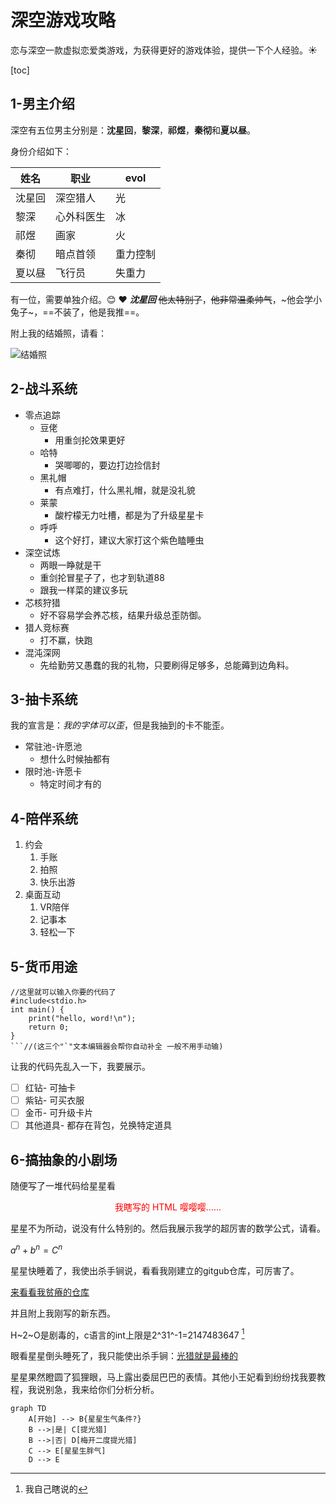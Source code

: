 # 深空游戏攻略

恋与深空一款虚拟恋爱类游戏，为获得更好的游戏体验，提供一下个人经验。:sunny:

[toc] 

## 1-男主介绍

深空有五位男主分别是：**沈星回**，**黎深**，**祁煜**，**秦彻**和**夏以昼**。

身份介绍如下：

| 姓名 | 职业 | evol| 
| ---- | ---- | ---- | 
|沈星回      | 深空猎人 | 光 | 
|黎深|心外科医生|冰||
|祁煜|画家|火||
|秦彻|暗点首领|重力控制||
|夏以昼|飞行员|失重力||

有一位，需要单独介绍。😊 ❤️ ***沈星回***  ~~他太特别了~~，~~他非常温柔帅气~~，~他会学小兔子~，==不装了，他是我推==。

附上我的结婚照，请看：

![结婚照](D:\360安全浏览器下载\结婚照.jpg)

## 2-战斗系统

- 零点追踪
  - 豆佬
    - 用重剑抡效果更好
  - 哈特
    - 哭唧唧的，要边打边捡信封
  - 黑礼帽
    - 有点难打，什么黑礼帽，就是没礼貌
  - 莱蒙
    - 酸柠檬无力吐槽，都是为了升级星星卡
  - 呼呼
    - 这个好打，建议大家打这个紫色瞌睡虫
- 深空试炼
  - 两眼一睁就是干
  - 重剑抡冒星子了，也才到轨道88
  - 跟我一样菜的建议多玩
- 芯核狩猎
  - 好不容易学会养芯核，结果升级总歪防御。
- 猎人竞标赛
  - 打不赢，快跑
- 混沌深网
  - 先给勤劳又愚蠢的我的礼物，只要刷得足够多，总能薅到边角料。

## 3-抽卡系统

我的宣言是：_我的字体可以歪_，但是我抽到的卡不能歪。

- 常驻池-许愿池
  - 想什么时候抽都有
- 限时池-许愿卡
  - 特定时间才有的

## 4-陪伴系统

1. 约会
   1. 手账
   2. 拍照
   3. 快乐出游
2. 桌面互动
   1. VR陪伴
   2. 记事本
   3. 轻松一下

## 5-货币用途

```
//这里就可以输入你要的代码了
#include<stdio.h>
int main() {
    print("hello, word!\n");
    return 0;
}
```//(这三个"`"文本编辑器会帮你自动补全 一般不用手动输)
```

让我的代码先乱入一下，我要展示。

- [ ] 红钻- 可抽卡
- [ ]  紫钻- 可买衣服
- [ ]  金币- 可升级卡片
- [ ]  其他道具- 都存在背包，兑换特定道具

## 6-搞抽象的小剧场

随便写了一堆代码给星星看

<div style="text-align:center">
    <front style="color:red">我瞎写的 HTML 嘤嘤嘤……</front>
</div>

星星不为所动，说没有什么特别的。然后我展示我学的超厉害的数学公式，请看。

$a^n+b^n=C^n$

星星快睡着了，我使出杀手锏说，看看我刚建立的gitgub仓库，可厉害了。

[来看看我贫瘠的仓库](https://github.com/lilith887) 

并且附上我刚写的新东西。

H~2~O是剧毒的，c语言的int上限是2^31^-1=2147483647     [^ 1 ]

[^ 1]: 我自己瞎说的 

眼看星星倒头睡死了，我只能使出杀手锏：<u>光猎就是最棒的</u>

星星果然瞪圆了狐狸眼，马上露出委屈巴巴的表情。其他小王妃看到纷纷找我要教程，我说别急，我来给你们分析分析。

```mermaid
graph TD
    A[开始] --> B{星星生气条件?}
    B -->|是| C[提光猎]
    B -->|否| D[梅开二度提光猎]
    C --> E[星星生胖气]
    D --> E
```
